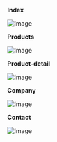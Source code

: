 **Index**

![Image](https://github.com/user-attachments/assets/8d7abde5-652d-495e-a837-b5756d7b0b99)


**Products**

![Image](https://github.com/user-attachments/assets/79025444-aaf6-4673-ac9c-1204013a483d)


**Product-detail**

![Image](https://github.com/user-attachments/assets/b85a85da-d8fd-4b18-bfe6-5c2449957467)


**Company**

![Image](https://github.com/user-attachments/assets/04df8c9a-e8a5-4f65-ab4d-db5ea35b4966)


**Contact**

![Image](https://github.com/user-attachments/assets/4c881fb9-8401-44de-9c84-1e71c6ee20fc)
